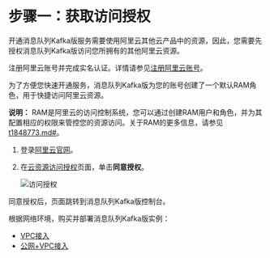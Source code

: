 # 步骤一：获取访问授权

开通消息队列Kafka版服务需要使用阿里云其他云产品中的资源，因此，您需要先授权消息队列Kafka版访问您所拥有的其他阿里云资源。

注册阿里云账号并完成实名认证。详情请参见[注册阿里云账号](https://account.aliyun.com/register/register.html)。

为了方便您快速开通服务，消息队列Kafka版为您的账号创建了一个默认RAM角色，用于快捷访问阿里云资源。

**说明：** RAM是阿里云的访问控制系统，您可以通过创建RAM用户和角色，并为其配置相应的权限来管控您的资源访问。关于RAM的更多信息，请参见[t1848773.md\#](/cn.zh-CN/权限控制/RAM主子账号授权.md)。

1.  登录[阿里云官网](https://cn.aliyun.com/)。

2.  在[云资源访问授权](https://ram.console.aliyun.com/#/role/authorize?request=%7B%22Requests%22%3A%20%7B%22request1%22%3A%20%7B%22RoleName%22%3A%20%22AliyunKafkaDefaultRole%22%2C%20%22TemplateId%22%3A%20%22DefaultRole%22%7D%7D%2C%20%22ReturnUrl%22%3A%20%22https%3A//kafka.console.aliyun.com/%22%2C%20%22Service%22%3A%20%22Kafka%22%7D)页面，单击**同意授权**。

    ![访问授权](https://static-aliyun-doc.oss-accelerate.aliyuncs.com/assets/img/zh-CN/5865367951/p120788.png)


同意授权后，页面跳转到消息队列Kafka版控制台。

根据网络环境，购买并部署消息队列Kafka版实例：

-   [VPC接入](/cn.zh-CN/快速入门/步骤二：购买和部署实例/VPC接入.md)
-   [公网+VPC接入](/cn.zh-CN/快速入门/步骤二：购买和部署实例/公网+VPC接入.md)


